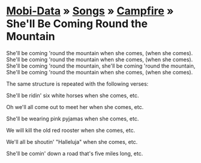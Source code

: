 [Mobi-Data]( ../../../index.html) &raquo; [Songs]( ../../index.html ) &raquo; [Campfire]( ../index.html ) &raquo; She'll Be Coming Round the Mountain
===
  
She'll be coming 'round the mountain when she comes, (when she comes).  
She'll be coming 'round the mountain when she comes, (when she comes).  
She'll be coming 'round the mountain, she'll be coming 'round the mountain,  
She'll be coming 'round the mountain when she comes, (when she comes).  
  
The same structure is repeated with the following verses:  
  
She'll be ridin' six white horses when she comes, etc.  
  
Oh we'll all come out to meet her when she comes, etc.  
  
She'll be wearing pink pyjamas when she comes, etc.  
  
We will kill the old red rooster when she comes, etc.  
  
We'll all be shoutin' "Halleluja" when she comes, etc.  
  
She'll be comin' down a road that's five miles long, etc.  
